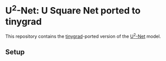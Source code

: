 # U<sup>2</sup>-Net: U Square Net ported to tinygrad

This repository contains the [tinygrad](https://github.com/tinygrad/tinygrad)-ported version of the [U<sup>2</sup>-Net](https://github.com/xuebinqin/U-2-Net/tree/master) model.

## Setup

